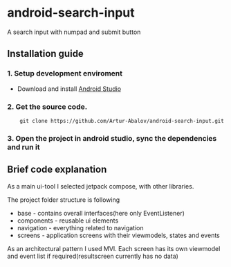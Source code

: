 android-search-input
================

A search input with numpad and submit button

## Installation guide

### 1. Setup development enviroment

* Download and install [Android Studio](https://developer.android.com/studio)

### 2. Get the source code.

```
    git clone https://github.com/Artur-Abalov/android-search-input.git
```

### 3. Open the project in android studio, sync the dependencies and run it

## Brief code explanation

As a main ui-tool I selected jetpack compose, with other libraries.

The project folder structure is following
* base - contains overall interfaces(here only EventListener)
* components - reusable ui elements
* navigation - everything related to navigation
* screens - application screens with their viewmodels, states and events

As an architectural pattern I used MVI. 
Each screen has its own viewmodel and event list if required(resultscreen currently has no data)
